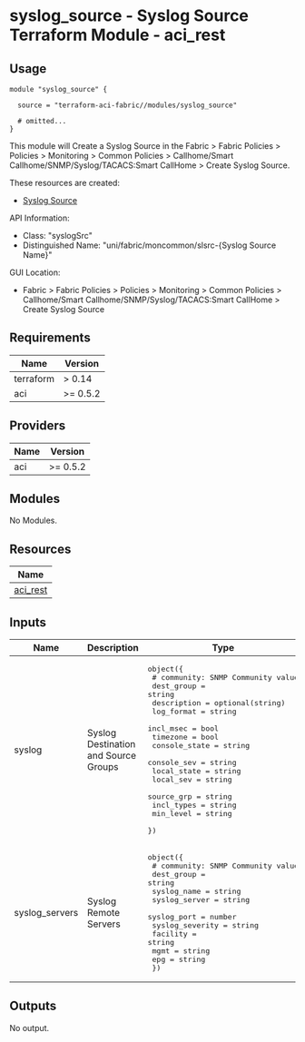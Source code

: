 # syslog_source - Syslog Source Terraform Module - aci_rest

## Usage

```hcl
module "syslog_source" {

  source = "terraform-aci-fabric//modules/syslog_source"

  # omitted...
}
```

This module will Create a Syslog Source in the Fabric > Fabric Policies > Policies > Monitoring > Common Policies > Callhome/Smart Callhome/SNMP/Syslog/TACACS:Smart CallHome > Create Syslog Source.

These resources are created:

* [Syslog Source](https://registry.terraform.io/providers/CiscoDevNet/aci/latest/docs/resources/rest)

API Information:

* Class: "syslogSrc"
* Distinguished Name: "uni/fabric/moncommon/slsrc-{Syslog Source Name}"

GUI Location:

* Fabric > Fabric Policies > Policies > Monitoring > Common Policies > Callhome/Smart Callhome/SNMP/Syslog/TACACS:Smart CallHome > Create Syslog Source


<!-- BEGINNING OF PRE-COMMIT-TERRAFORM DOCS HOOK -->
## Requirements

| Name | Version |
|------|---------|
| terraform | > 0.14 |
| aci | >= 0.5.2 |

## Providers

| Name | Version |
|------|---------|
| aci | >= 0.5.2 |

## Modules

No Modules.

## Resources

| Name |
|------|
| [aci_rest](https://registry.terraform.io/providers/ciscodevnet/aci/0.5.2/docs/resources/rest) |

## Inputs

| Name | Description | Type | Default | Required |
|------|-------------|------|---------|:--------:|
| syslog | Syslog Destination and Source Groups | <pre>object({<br>    # community: SNMP Community value<br>    dest_group    = string<br>    description   = optional(string)<br>    log_format    = string<br>    incl_msec     = bool<br>    timezone      = bool<br>    console_state = string<br>    console_sev   = string<br>    local_state   = string<br>    local_sev     = string<br>    source_grp    = string<br>    incl_types    = string<br>    min_level     = string<br>  })</pre> | n/a | yes |
| syslog\_servers | Syslog Remote Servers | <pre>object({<br>    # community: SNMP Community value<br>    dest_group      = string<br>    syslog_name     = string<br>    syslog_server   = string<br>    syslog_port     = number<br>    syslog_severity = string<br>    facility        = string<br>    mgmt            = string<br>    epg             = string<br>  })</pre> | n/a | yes |

## Outputs

No output.
<!-- END OF PRE-COMMIT-TERRAFORM DOCS HOOK -->